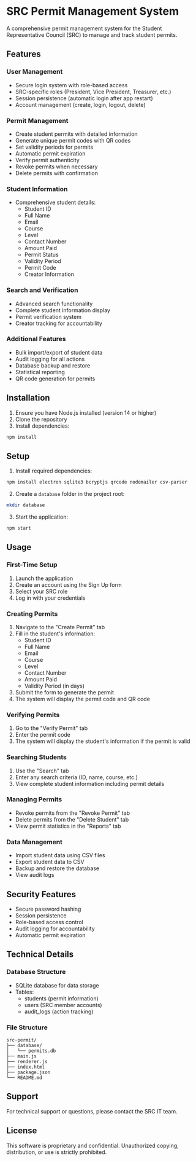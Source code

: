# SRC Permit Management System

A comprehensive permit management system for the Student Representative Council (SRC) to manage and track student permits.

## Features

### User Management
- Secure login system with role-based access
- SRC-specific roles (President, Vice President, Treasurer, etc.)
- Session persistence (automatic login after app restart)
- Account management (create, login, logout, delete)

### Permit Management
- Create student permits with detailed information
- Generate unique permit codes with QR codes
- Set validity periods for permits
- Automatic permit expiration
- Verify permit authenticity
- Revoke permits when necessary
- Delete permits with confirmation

### Student Information
- Comprehensive student details:
  - Student ID
  - Full Name
  - Email
  - Course
  - Level
  - Contact Number
  - Amount Paid
  - Permit Status
  - Validity Period
  - Permit Code
  - Creator Information

### Search and Verification
- Advanced search functionality
- Complete student information display
- Permit verification system
- Creator tracking for accountability

### Additional Features
- Bulk import/export of student data
- Audit logging for all actions
- Database backup and restore
- Statistical reporting
- QR code generation for permits

## Installation

1. Ensure you have Node.js installed (version 14 or higher)
2. Clone the repository
3. Install dependencies:
```bash
npm install
```

## Setup

1. Install required dependencies:
```bash
npm install electron sqlite3 bcryptjs qrcode nodemailer csv-parser
```

2. Create a `database` folder in the project root:
```bash
mkdir database
```

3. Start the application:
```bash
npm start
```

## Usage

### First-Time Setup
1. Launch the application
2. Create an account using the Sign Up form
3. Select your SRC role
4. Log in with your credentials

### Creating Permits
1. Navigate to the "Create Permit" tab
2. Fill in the student's information:
   - Student ID
   - Full Name
   - Email
   - Course
   - Level
   - Contact Number
   - Amount Paid
   - Validity Period (in days)
3. Submit the form to generate the permit
4. The system will display the permit code and QR code

### Verifying Permits
1. Go to the "Verify Permit" tab
2. Enter the permit code
3. The system will display the student's information if the permit is valid

### Searching Students
1. Use the "Search" tab
2. Enter any search criteria (ID, name, course, etc.)
3. View complete student information including permit details

### Managing Permits
- Revoke permits from the "Revoke Permit" tab
- Delete permits from the "Delete Student" tab
- View permit statistics in the "Reports" tab

### Data Management
- Import student data using CSV files
- Export student data to CSV
- Backup and restore the database
- View audit logs

## Security Features
- Secure password hashing
- Session persistence
- Role-based access control
- Audit logging for accountability
- Automatic permit expiration

## Technical Details

### Database Structure
- SQLite database for data storage
- Tables:
  - students (permit information)
  - users (SRC member accounts)
  - audit_logs (action tracking)

### File Structure
```
src-permit/
├── database/
│   └── permits.db
├── main.js
├── renderer.js
├── index.html
├── package.json
└── README.md
```

## Support

For technical support or questions, please contact the SRC IT team.

## License

This software is proprietary and confidential. Unauthorized copying, distribution, or use is strictly prohibited. 